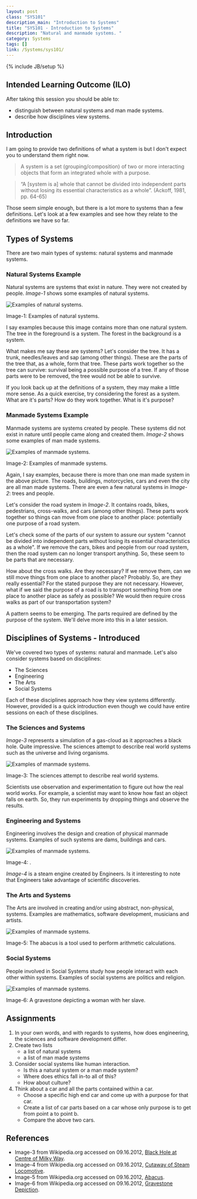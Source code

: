 ```yaml
---
layout: post
class: "SYS101"
description_main: "Introduction to Systems"
title: "SYS101 - Introduction to Systems"
description: "Natural and manmade systems. "
category: Systems
tags: []
link: /Systems/sys101/
---
```

{% include JB/setup %}

## Intended Learning Outcome (ILO)

After taking this session you should be able to:

- distinguish between natural systems and man made systems.
- describe how disciplines view systems.

## Introduction

I am going to provide two definitions of what a system is but I don't expect you to understand them right now.

> A system is a set (grouping/composition) of two or more interacting objects that form an integrated whole with a purpose.

> “A \[system is a\] whole that cannot be divided into independent parts without losing its essential characteristics as a whole”. (Ackoff, 1981, pp. 64-65)

Those seem simple enough, but there is a lot more to systems than a few definitions. Let's look at a few examples and see how they relate to the definitions we have so far.

## Types of Systems

There are two main types of systems: natural systems and manmade systems.

### Natural Systems Example

Natural systems are systems that exist in nature. They were not created by people. *Image-1* shows some examples of natural systems.

<div class="figure">
<p><img alt='Examples of natural systems.' src='/assets/img/systemExampleNatural.jpg' /></p>
<p>Image-1: Examples of natural systems.</p>
</div>

I say examples because this image contains more than one natural system. The tree in the foreground is a system. The forest in the background is a system.

What makes me say these are systems? Let's consider the tree. It has a trunk, needles/leaves and sap (among other things). These are the parts of the tree that, as a whole, form that tree. These parts work together so the tree can survive: survival being a possible purpose of a tree. If any of those parts were to be removed, the tree would not be able to survive.

If you look back up at the definitions of a system, they may make a little more sense. As a quick exercise, try considering the forest as a system. What are it's parts? How do they work together. What is it's purpose?

### Manmade Systems Example

Manmade systems are systems created by people. These systems did not exist in nature until people came along and created them. *Image-2* shows some examples of man made systems.

<div class="figure">
<p><img alt='Examples of manmade systems.' src='/assets/img/systemExampleManmade.jpg' /></p>
<p>Image-2: Examples of manmade systems.</p>
</div>

Again, I say examples, because there is more than one man made system in the above picture. The roads, buildings, motorcycles, cars and even the city are all man made systems. There are even a few natural systems in *Image-2*: trees and people.

Let's consider the road system in *Image-2*. It contains roads, bikes, pedestrians, cross-walks, and cars (among other things). These parts work together so things can move from one place to another place: potentially one purpose of a road system.

Let's check some of the parts of our system to assure our system "cannot be divided into independent parts without losing its essential characteristics as a whole". If we remove the cars, bikes and people from our road system, then the road system can no longer transport anything. So, these seem to be parts that are necessary.

How about the cross walks. Are they necessary? If we remove them, can we still move things from one place to another place? Probably. So, are they really essential? For the stated purpose they are not necessary. However, what if we said the purpose of a road is to transport something from one place to another place as safely as possible? We would then require cross walks as part of our transportation system?

A pattern seems to be emerging. The parts required are defined by the purpose of the system. We'll delve more into this in a later session.

## Disciplines of Systems - Introduced

We've covered two types of systems: natural and manmade. Let's also consider systems based on disciplines:
- The Sciences
- Engineering
- The Arts
- Social Systems

Each of these disciplines approach how they view systems differently. However, provided is a quick introduction even though we could have entire sessions on each of these disciplines.

### The Sciences and Systems

*Image-3* represents a simulation of a gas-cloud as it approaches a black hole. Quite impressive. The sciences attempt to describe real world systems such as the universe and living organisms.

<div class="figure">
<p><img alt='Examples of manmade systems.' src='/assets/img/systemExampleDisciplineScience.jpeg' /></p>
<p>Image-3: The sciences attempt to describe real world systems.</p>
</div>

Scientists use observation and experimentation to figure out how the real world works. For example, a scientist may want to know how fast an object falls on earth. So, they run experiments by dropping things and observe the results.

### Engineering and Systems

Engineering involves the design and creation of physical manmade systems. Examples of such systems are dams, buildings and cars.

<div class="figure">
<p><img alt='Examples of manmade systems.' src='/assets/img/systemExampleDisciplineEngineering.jpg' /></p>
<p>Image-4: .</p>
</div>

*Image-4* is a steam engine created by Engineers. Is it interesting to note that Engineers take advantage of scientific discoveries.

### The Arts and Systems

The Arts are involved in creating and/or using abstract, non-physical, systems. Examples are mathematics, software development, musicians and artists.

<div class="figure">
<p><img alt='Examples of manmade systems.' src='/assets/img/systemExampleDisciplineMathematics.jpg' /></p>
<p>Image-5: The abacus is a tool used to perform arithmetic calculations.</p>
</div>

### Social Systems

People involved in Social Systems study how people interact with each other within systems. Examples of social systems are politics and religion.

<div class="figure">
<p><img alt='Examples of manmade systems.' src='/assets/img/systemExampleDisciplineSocial.jpg' /></p>
<p>Image-6: A gravestone depicting a woman with her slave.</p>
</div>

## Assignments

1. In your own words, and with regards to systems, how does engineering, the sciences and software development differ.
2. Create two lists
    - a list of natural systems
    - a list of man made systems
3. Consider social systems like human interaction.
    - Is this a natural system or a man made system?
    - Where does ethics fall in-to all of this?
    - How about culture?
4. Think about a car and all the parts contained within a car.
    - Choose a specific high end car and come up with a purpose for that car.
    - Create a list of car parts based on a car whose only purpose is to get from point a to point b.
    - Compare the above two cars.

## References


- Image-3 from Wikipedia.org accessed on 09.16.2012, [Black Hole at Centre of Milky Way](http://en.wikipedia.org/wiki/File:Simulation_of_gas_cloud_after_close_approach_to_the_black_hole_at_the_centre_of_the_Milky_Way.jpg).
- Image-4 from Wikipedia.org accessed on 09.16.2012, [Cutaway of Steam Locomotive](http://sv.wikipedia.org/wiki/Fil:Cutaway_steam_locomotive.jpg).
- Image-5 from Wikipedia.org accessed on 09.16.2012, [Abacus](http://cs.wikipedia.org/wiki/Soubor:Abacus-5822.jpg).
- Image-6 from Wikipedia.org accessed on 09.16.2012, [Gravestone Depiction](http://en.wikipedia.org/wiki/File:Grabstein_einer_Frau_mit_Dienerin.jpg).
